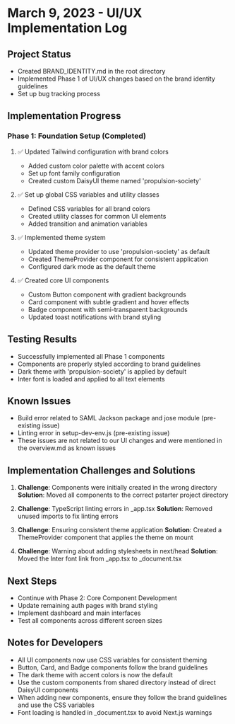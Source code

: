 # March 9, 2023 - UI/UX Implementation Log

## Project Status
- Created BRAND_IDENTITY.md in the root directory
- Implemented Phase 1 of UI/UX changes based on the brand identity guidelines
- Set up bug tracking process

## Implementation Progress

### Phase 1: Foundation Setup (Completed)
1. ✅ Updated Tailwind configuration with brand colors
   - Added custom color palette with accent colors
   - Set up font family configuration
   - Created custom DaisyUI theme named 'propulsion-society'

2. ✅ Set up global CSS variables and utility classes
   - Defined CSS variables for all brand colors
   - Created utility classes for common UI elements
   - Added transition and animation variables

3. ✅ Implemented theme system
   - Updated theme provider to use 'propulsion-society' as default
   - Created ThemeProvider component for consistent application
   - Configured dark mode as the default theme

4. ✅ Created core UI components
   - Custom Button component with gradient backgrounds
   - Card component with subtle gradient and hover effects
   - Badge component with semi-transparent backgrounds
   - Updated toast notifications with brand styling

## Testing Results
- Successfully implemented all Phase 1 components
- Components are properly styled according to brand guidelines
- Dark theme with 'propulsion-society' is applied by default
- Inter font is loaded and applied to all text elements

## Known Issues
- Build error related to SAML Jackson package and jose module (pre-existing issue)
- Linting error in setup-dev-env.js (pre-existing issue)
- These issues are not related to our UI changes and were mentioned in the overview.md as known issues

## Implementation Challenges and Solutions
1. **Challenge**: Components were initially created in the wrong directory
   **Solution**: Moved all components to the correct pstarter project directory

2. **Challenge**: TypeScript linting errors in _app.tsx
   **Solution**: Removed unused imports to fix linting errors

3. **Challenge**: Ensuring consistent theme application
   **Solution**: Created a ThemeProvider component that applies the theme on mount

4. **Challenge**: Warning about adding stylesheets in next/head
   **Solution**: Moved the Inter font link from _app.tsx to _document.tsx

## Next Steps
- Continue with Phase 2: Core Component Development
- Update remaining auth pages with brand styling
- Implement dashboard and main interfaces
- Test all components across different screen sizes

## Notes for Developers
- All UI components now use CSS variables for consistent theming
- Button, Card, and Badge components follow the brand guidelines
- The dark theme with accent colors is now the default
- Use the custom components from shared directory instead of direct DaisyUI components
- When adding new components, ensure they follow the brand guidelines and use the CSS variables
- Font loading is handled in _document.tsx to avoid Next.js warnings

